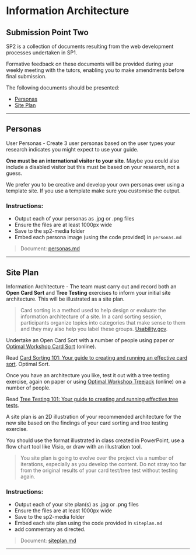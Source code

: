# Information Architecture

## Submission Point Two

SP2 is a collection of documents resulting from the web development processes undertaken in SP1. 

Formative feedback on these documents will be provided during your weekly meeting with the tutors, enabling you to make amendments before final submission.

The following documents should be presented:

- [Personas](#Personas)
- [Site Plan](#site-plan)

---

## Personas

User Personas - Create 3 user personas based on the user types your research indicates you might expect to use your guide.

**One must be an international visitor to your site**. Maybe you could also include a disabled visitor but this must be based on your research, not a guess.

We prefer you to be creative and develop your own personas over using a template site. If you use a template make sure you customise the output.

### Instructions:

- Output each of your personas as .jpg or .png files
- Ensure the files are at least 1000px wide
- Save to the sp2-media folder
- Embed each persona image (using the code provided) in `personas.md`

> Document: [personas.md](personas.md)

---

## Site Plan

Information Architecture - The team must carry out and record both an **Open Card Sort** and **Tree Testing** exercises to inform your initial site architecture. This will be illustrated as a site plan.

> Card sorting is a method used to help design or evaluate the information architecture of a site. In a card sorting session, participants organize topics into categories that make sense to them and they may also help you label these groups. [Usability.gov](https://www.usability.gov/how-to-and-tools/methods/card-sorting.html).

Undertake an Open Card Sort with a number of people using paper or [Optimal Workshop Card Sort](https://www.optimalworkshop.com/optimalsort) (online).

Read [Card Sorting 101: Your guide to creating and running an effective card sort](https://www.optimalworkshop.com/101/card-sorting). Optimal Sort.

Once you have an architecture you like, test it out with a tree testing exercise, again on paper or using [Optimal Workshop Treejack](https://www.optimalworkshop.com/treejack) (online) on a number of people.

Read [Tree Testing 101: Your guide to creating and running effective tree tests](https://www.optimalworkshop.com/101/tree-testing).

A site plan is an 2D illustration of your recommended architecture for the new site based on the findings of your card sorting and tree testing exercise.

You should use the format illustrated in class created in PowerPoint, use a flow chart tool like Visio, or draw with an illustration tool.

> You site plan is going to evolve over the project via a number of iterations, especially as you develop the content. Do not stray too far from the original results of your card test/tree test without testing again.

### Instructions:

- Output each of your site plan(s) as .jpg or .png files
- Ensure the files are at least 1000px wide
- Save to the sp2-media folder
- Embed each site plan using the code provided in `siteplan.md`
- add commentary as directed.

> Document: [siteplan.md](siteplan.md)

---
